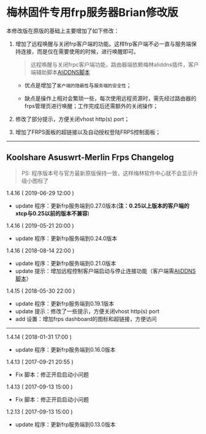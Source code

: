 # 梅林固件专用frp服务器Brian修改版

本修改版在原版的基础上主要增加了如下修改：

1. 增加了远程唤醒与关闭frp客户端的功能。这样frp客户端不必一直与服务端保持连接，而是仅在需要使用的时候，进行唤醒即可。
    > 远程唤醒与关闭frpc客户端功能，路由器端依赖梅林aliddns插件，客户端辅助脚本[AliDDNS脚本](https://github.com/ChenWenBrian/AliDDNS)

    - 优点是增加了`客户端的隐蔽性`与`服务端的安全性`；

    - 缺点是操作上相对会繁琐一些，每次使用远程资源时，需先经过路由器的frps管理页进行唤醒；工作完成后还需额外的关闭操作；

2. 修改了部分提示，方便关闭vhost http(s) port；
3. 增加了FRPS面板的超链接以及自动授权登陆FRPS控制面板；

---

## Koolshare Asuswrt-Merlin Frps Changelog

> PS: 程序版本号与官方最新原版保持一致，这样梅林软件中心就不会显示升级小图标了

1.4.16 ( 2019-06-29 12:00 )
 - update 程序：更新frp服务端到0.27.0版本(**注：0.25以上版本的客户端的xtcp与0.25以前的版本不兼容**)

1.4.16 ( 2019-05-21 20:00 )
 - update 程序：更新frp服务端到0.24.0版本

1.4.16 ( 2018-08-14 22:00 )
 - update 程序：更新frp服务端到0.21.0版本
 - update 提示：增加远程控制客户端启动与停止连接功能（客户端需[AliDDNS脚本](https://github.com/ChenWenBrian/AliDDNS)）

1.4.15 ( 2018-05-30 22:00 )
 - update 程序：更新frp服务端到0.19.1版本
 - update 提示：修改了一些提示，方便关闭vhost http(s) port
 - add 设置：增加frps dashboard的图标和超链接，方便访问

---
1.4.14 ( 2018-01-31 17:00 )
  - update    程序：更新frp服务端到0.16.0版本

1.4.13 ( 2017-09-21 20:55 )
  - Fix       脚本：修正开启启动小问题

1.4.13 ( 2017-09-13 15:00 )
  - Fix       脚本：修正开启启动小问题
  
1.2.13 ( 2017-09-13 15:00 )
  - update    程序：更新frp服务端到0.13.0版本